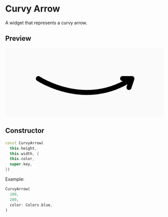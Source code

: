 # Curvy Arrow

A widget that represents a curvy arrow.

## Preview

![Docs Version Dropdown](./img/curvy_arrow.png)

## Constructor

```dart
const CurvyArrow(
  this.height,
  this.width, {
  this.color,
  super.key,
})
```

Example:

```dart
CurvyArrow(
  100,
  200,
  color: Colors.blue,
)
```
